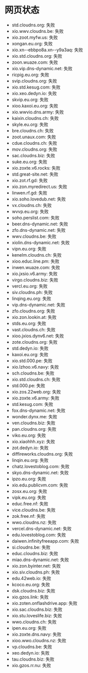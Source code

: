 # 网页状态
- std.cloudns.org: 失败
- xio.wwv.cloudns.be: 失败
- xio.zoot.myfw.us: 失败
- xongan.eu.org: 失败
- xio.xn--ebbpo8a.xn--y9a3aq: 失败
- xio.std.cloudns.org: 失败
- zoon.wuaze.com: 失败
- xio.vip.dns-dynamic.net: 失败
- ricpig.eu.org: 失败
- svip.cloudns.org: 失败
- xio.std.kesug.com: 失败
- xio.xeo.dedyn.io: 失败
- skvip.eu.org: 失败
- xioo.kaxoi.eu.org: 失败
- xio.wwvio.dns.army: 失败
- kaixin.cloudns.ch: 失败
- skyle.eu.org: 失败
- bre.cloudns.ch: 失败
- zoot.unaux.com: 失败
- cdue.cloudns.ch: 失败
- mov.cloudns.org: 失败
- sac.cloudns.biz: 失败
- suke.eu.org: 失败
- xio.zoxte.v6.rocks: 失败
- std.great-site.net: 失败
- xio.zot.rf.gd: 失败
- xio.zon.myredirect.us: 失败
- linwen.rf.gd: 失败
- xio.soho.lovedub.net: 失败
- vx.cloudns.ch: 失败
- wvvp.eu.org: 失败
- soho.perslist.com: 失败
- beer.dns-dynamic.net: 失败
- zfo.dns-dynamic.net: 失败
- wwv.cloudns.be: 失败
- xiolin.dns-dynamic.net: 失败
- vipn.eu.org: 失败
- kenelm.cloudns.ch: 失败
- xioo.educ.line.pm: 失败
- inwen.wuaze.com: 失败
- xio.jxsio.v6.army: 失败
- virgo.cloudns.biz: 失败
- vercl.eu.org: 失败
- siv.cloudns.ph: 失败
- linqing.eu.org: 失败
- vip.dns-dynamic.net: 失败
- zfo.cloudns.org: 失败
- xio.zon.lookin.at: 失败
- stds.eu.org: 失败
- vast.cloudns.ch: 失败
- xioo.jxios.dynv6.net: 失败
- zote.cloudns.org: 失败
- std.dedyn.io: 失败
- kaxoi.eu.org: 失败
- xio.std.000.pe: 失败
- xio.lzhoo.v6.navy: 失败
- sch.cloudns.be: 失败
- xio.std.cloudns.ch: 失败
- std.000.pe: 失败
- xio.zos.22web.org: 失败
- xio.zoxte.v6.army: 失败
- std.kesug.com: 失败
- fox.dns-dynamic.net: 失败
- wonder.dynx.me: 失败
- ven.cloudns.biz: 失败
- pan.cloudns.org: 失败
- viko.eu.org: 失败
- xio.xiaohhh.xyz: 失败
- zot.dedyn.io: 失败
- diffireworks.cloudns.org: 失败
- linqin.eu.org: 失败
- chatz.lovestoblog.com: 失败
- skyo.dns-dynamic.net: 失败
- ipzo.eu.org: 失败
- xio.edu.publicvm.com: 失败
- zosx.eu.org: 失败
- vipk.eu.org: 失败
- educ.free.nf: 失败
- vice.cloudns.be: 失败
- zok.free.nf: 失败
- wwo.cloudns.nz: 失败
- vercel.dns-dynamic.net: 失败
- edu.lovestoblog.com: 失败
- daiwen.infinityfreeapp.com: 失败
- si.cloudns.be: 失败
- educ.cloudns.biz: 失败
- miao.dns-dynamic.net: 失败
- xio.zon.byinter.net: 失败
- xio.siv.cloudns.ph: 失败
- edu.42web.io: 失败
- kcoco.eu.org: 失败
- dsk.cloudns.biz: 失败
- xio.gzos.link: 失败
- xio.zoten.onflashdrive.app: 失败
- xio.sac.cloudns.biz: 失败
- xio.stu.loveslife.biz: 失败
- wwo.cloudns.ch: 失败
- ipen.eu.org: 失败
- xio.zoxte.dns.navy: 失败
- xioo.wwo.cloudns.nz: 失败
- vp.cloudns.be: 失败
- xeo.dedyn.io: 失败
- tau.cloudns.biz: 失败
- xio.gzos.rr.nu: 失败
